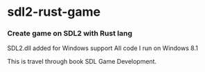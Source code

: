 # sdl2-rust-game
<h3>Create game on SDL2 with Rust lang</h3>

SDL2.dll added for Windows support
All code I run on Windows 8.1

This is travel through book SDL Game Development.